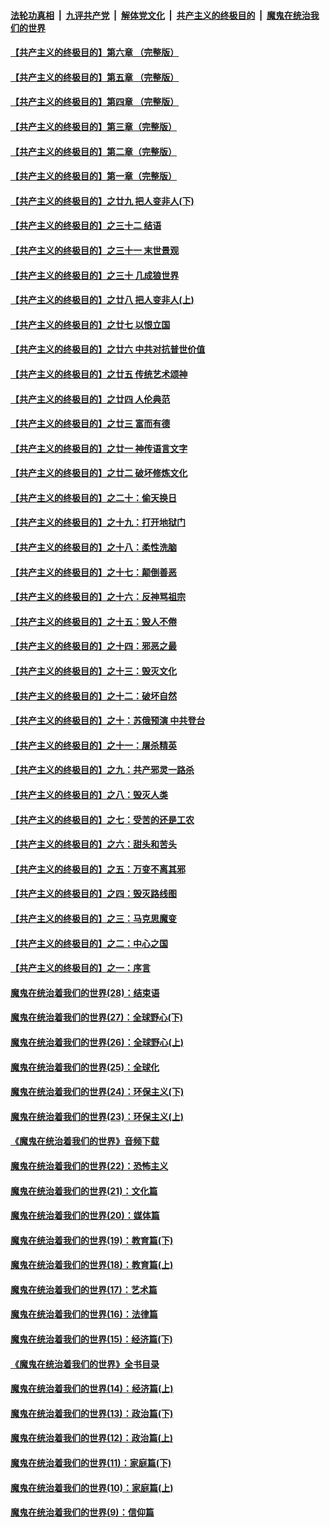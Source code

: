 ####  [法轮功真相](../../../../basic/blob/master/README.md?t=01130739) &nbsp;|&nbsp; [九评共产党](../../../../9ping.md/blob/master/README.md?t=01130739) &nbsp;|&nbsp; [解体党文化](../../../../jtdwh.md/blob/master/README.md?t=01130739)  &nbsp;|&nbsp; [共产主义的终极目的](../../../../gczydzjmd.md/blob/master/README.md?t=01130739) &nbsp;|&nbsp; [魔鬼在统治我们的世界](../../../../mgztzwmdsj.md/blob/master/README.md?t=01130739) 

#### [【共产主义的终极目的】第六章 （完整版）](../pages/nsc422/n11428913.md?t=01130739) 

#### [【共产主义的终极目的】第五章 （完整版）](../pages/nsc422/n11428912.md?t=01130739) 

#### [【共产主义的终极目的】第四章 （完整版）](../pages/nsc422/n11428907.md?t=01130739) 

#### [【共产主义的终极目的】第三章（完整版）](../pages/nsc422/n11428848.md?t=01130739) 

#### [【共产主义的终极目的】第二章（完整版）](../pages/nsc422/n11428831.md?t=01130739) 

#### [【共产主义的终极目的】第一章（完整版）](../pages/nsc422/n11417651.md?t=01130739) 

#### [【共产主义的终极目的】之廿九 把人变非人(下)](../pages/nsc422/n11344140.md?t=01130739) 

#### [【共产主义的终极目的】之三十二 结语](../pages/nsc422/n11360535.md?t=01130739) 

#### [【共产主义的终极目的】之三十一 末世景观](../pages/nsc422/n11351129.md?t=01130739) 

#### [【共产主义的终极目的】之三十 几成狼世界](../pages/nsc422/n11348280.md?t=01130739) 

#### [【共产主义的终极目的】之廿八 把人变非人(上)](../pages/nsc422/n11340492.md?t=01130739) 

#### [【共产主义的终极目的】之廿七 以恨立国](../pages/nsc422/n11336944.md?t=01130739) 

#### [【共产主义的终极目的】之廿六 中共对抗普世价值](../pages/nsc422/n11324785.md?t=01130739) 

#### [【共产主义的终极目的】之廿五 传统艺术颂神](../pages/nsc422/n11296396.md?t=01130739) 

#### [【共产主义的终极目的】之廿四 人伦典范](../pages/nsc422/n11296397.md?t=01130739) 

#### [【共产主义的终极目的】之廿三 富而有德](../pages/nsc422/n11283598.md?t=01130739) 

#### [【共产主义的终极目的】之廿一 神传语言文字](../pages/nsc422/n11263265.md?t=01130739) 

#### [【共产主义的终极目的】之廿二 破坏修炼文化](../pages/nsc422/n11245728.md?t=01130739) 

#### [【共产主义的终极目的】之二十：偷天换日](../pages/nsc422/n11238846.md?t=01130739) 

#### [【共产主义的终极目的】之十九：打开地狱门](../pages/nsc422/n11206376.md?t=01130739) 

#### [【共产主义的终极目的】之十八：柔性洗脑](../pages/nsc422/n11199994.md?t=01130739) 

#### [【共产主义的终极目的】之十七：颠倒善恶](../pages/nsc422/n11179782.md?t=01130739) 

#### [【共产主义的终极目的】之十六：反神骂祖宗](../pages/nsc422/n11166798.md?t=01130739) 

#### [【共产主义的终极目的】之十五：毁人不倦](../pages/nsc422/n11166792.md?t=01130739) 

#### [【共产主义的终极目的】之十四：邪恶之最](../pages/nsc422/n11150249.md?t=01130739) 

#### [【共产主义的终极目的】之十三：毁灭文化](../pages/nsc422/n11135227.md?t=01130739) 

#### [【共产主义的终极目的】之十二：破坏自然](../pages/nsc422/n11135214.md?t=01130739) 

#### [【共产主义的终极目的】之十：苏俄预演 中共登台](../pages/nsc422/n11118424.md?t=01130739) 

#### [【共产主义的终极目的】之十一：屠杀精英](../pages/nsc422/n11118442.md?t=01130739) 

#### [【共产主义的终极目的】之九：共产邪灵一路杀](../pages/nsc422/n11114139.md?t=01130739) 

#### [【共产主义的终极目的】之八：毁灭人类](../pages/nsc422/n11108503.md?t=01130739) 

#### [【共产主义的终极目的】之七：受苦的还是工农](../pages/nsc422/n11101809.md?t=01130739) 

#### [【共产主义的终极目的】之六：甜头和苦头](../pages/nsc422/n11096971.md?t=01130739) 

#### [【共产主义的终极目的】之五：万变不离其邪](../pages/nsc422/n11091285.md?t=01130739) 

#### [【共产主义的终极目的】之四：毁灭路线图](../pages/nsc422/n11086284.md?t=01130739) 

#### [【共产主义的终极目的】之三：马克思魔变](../pages/nsc422/n11061941.md?t=01130739) 

#### [【共产主义的终极目的】之二：中心之国](../pages/nsc422/n11047728.md?t=01130739) 

#### [【共产主义的终极目的】之一：序言](../pages/nsc422/n11086077.md?t=01130739) 

#### [魔鬼在统治着我们的世界(28)：结束语](../pages/nsc422/n10936246.md?t=01130739) 

#### [魔鬼在统治着我们的世界(27)：全球野心(下)](../pages/nsc422/n10928319.md?t=01130739) 

#### [魔鬼在统治着我们的世界(26)：全球野心(上)](../pages/nsc422/n10900318.md?t=01130739) 

#### [魔鬼在统治着我们的世界(25)：全球化](../pages/nsc422/n10788205.md?t=01130739) 

#### [魔鬼在统治着我们的世界(24)：环保主义(下)](../pages/nsc422/n10695307.md?t=01130739) 

#### [魔鬼在统治着我们的世界(23)：环保主义(上)](../pages/nsc422/n10688613.md?t=01130739) 

#### [《魔鬼在统治着我们的世界》音频下载](../pages/nsc422/n10635553.md?t=01130739) 

#### [魔鬼在统治着我们的世界(22)：恐怖主义](../pages/nsc422/n10614727.md?t=01130739) 

#### [魔鬼在统治着我们的世界(21)：文化篇](../pages/nsc422/n10597706.md?t=01130739) 

#### [魔鬼在统治着我们的世界(20)：媒体篇](../pages/nsc422/n10586579.md?t=01130739) 

#### [魔鬼在统治着我们的世界(19)：教育篇(下)](../pages/nsc422/n10564808.md?t=01130739) 

#### [魔鬼在统治着我们的世界(18)：教育篇(上)](../pages/nsc422/n10526970.md?t=01130739) 

#### [魔鬼在统治着我们的世界(17)：艺术篇](../pages/nsc422/n10499093.md?t=01130739) 

#### [魔鬼在统治着我们的世界(16)：法律篇](../pages/nsc422/n10485969.md?t=01130739) 

#### [魔鬼在统治着我们的世界(15)：经济篇(下)](../pages/nsc422/n10469975.md?t=01130739) 

#### [《魔鬼在统治着我们的世界》全书目录](../pages/nsc422/n10464261.md?t=01130739) 

#### [魔鬼在统治着我们的世界(14)：经济篇(上)](../pages/nsc422/n10457370.md?t=01130739) 

#### [魔鬼在统治着我们的世界(13)：政治篇(下)](../pages/nsc422/n10448270.md?t=01130739) 

#### [魔鬼在统治着我们的世界(12)：政治篇(上)](../pages/nsc422/n10444576.md?t=01130739) 

#### [魔鬼在统治着我们的世界(11)：家庭篇(下)](../pages/nsc422/n10440961.md?t=01130739) 

#### [魔鬼在统治着我们的世界(10)：家庭篇(上)](../pages/nsc422/n10435448.md?t=01130739) 

#### [魔鬼在统治着我们的世界(9)：信仰篇](../pages/nsc422/n10432159.md?t=01130739) 

